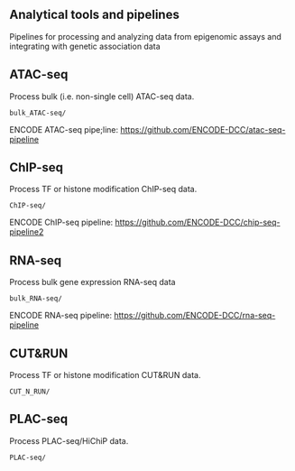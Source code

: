 ## Analytical tools and pipelines

Pipelines for processing and analyzing data from epigenomic assays and integrating with genetic association data

## ATAC-seq
Process bulk (i.e. non-single cell) ATAC-seq data.  
```
bulk_ATAC-seq/
```
ENCODE ATAC-seq pipe;line:  https://github.com/ENCODE-DCC/atac-seq-pipeline

## ChIP-seq
Process TF or histone modification ChIP-seq data.
```
ChIP-seq/
```
ENCODE ChIP-seq pipeline:  https://github.com/ENCODE-DCC/chip-seq-pipeline2

## RNA-seq
Process bulk gene expression RNA-seq data
```
bulk_RNA-seq/
```
ENCODE RNA-seq pipeline: https://github.com/ENCODE-DCC/rna-seq-pipeline

## CUT&RUN
Process TF or histone modification CUT&RUN data.
```
CUT_N_RUN/
```

## PLAC-seq
Process PLAC-seq/HiChiP data.
```
PLAC-seq/
```

